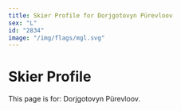 ```yaml
---
title: Skier Profile for Dorjgotovyn Pürevloov
sex: "L"
id: "2834"
image: "/img/flags/mgl.svg" 
---
```


# Skier Profile

This page is for: Dorjgotovyn Pürevloov.
    